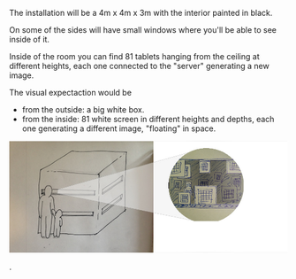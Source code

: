 The installation will be a 4m x 4m x 3m with the interior painted in black.

On some of the sides will have small windows where you'll be able to see inside of it.

Inside of the room you can find 81 tablets hanging from the ceiling at different heights, each one connected
to the "server" generating a new image.

The visual expectaction would be 
- from the outside: a big white box.
- from the inside: 81 white screen in different heights and depths,
 each one generating a different image, "floating" in space.


![The Box](project_images/installation.jpg?raw=true "The Box")

.
